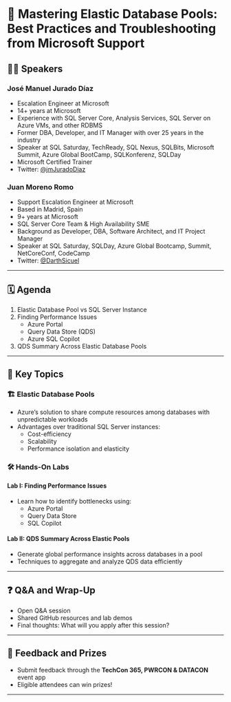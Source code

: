 # 📘 Mastering Elastic Database Pools: Best Practices and Troubleshooting from Microsoft Support

## 👨‍🏫 Speakers

### **José Manuel Jurado Díaz**
- Escalation Engineer at Microsoft
- 14+ years at Microsoft
- Experience with SQL Server Core, Analysis Services, SQL Server on Azure VMs, and other RDBMS
- Former DBA, Developer, and IT Manager with over 25 years in the industry
- Speaker at SQL Saturday, TechReady, SQL Nexus, SQLBits, Microsoft Summit, Azure Global BootCamp, SQLKonferenz, SQLDay
- Microsoft Certified Trainer
- Twitter: [@jmJuradoDiaz](https://twitter.com/jmJuradoDiaz)

### **Juan Moreno Romo**
- Support Escalation Engineer at Microsoft
- Based in Madrid, Spain
- 9+ years at Microsoft
- SQL Server Core Team & High Availability SME
- Background as Developer, DBA, Software Architect, and IT Project Manager
- Speaker at SQL Saturday, SQLDay, Azure Global Bootcamp, Summit, NetCoreConf, CodeCamp
- Twitter: [@DarthSicuel](https://twitter.com/DarthSicuel)

---

## 🗓️ Agenda

1. Elastic Database Pool vs SQL Server Instance
2. Finding Performance Issues
   - Azure Portal
   - Query Data Store (QDS)
   - Azure SQL Copilot
3. QDS Summary Across Elastic Database Pools

---

## 🧠 Key Topics

### 🏗️ Elastic Database Pools
- Azure’s solution to share compute resources among databases with unpredictable workloads
- Advantages over traditional SQL Server instances:
  - Cost-efficiency
  - Scalability
  - Performance isolation and elasticity

### 🛠️ Hands-On Labs

#### Lab I: Finding Performance Issues
- Learn how to identify bottlenecks using:
  - Azure Portal
  - Query Data Store
  - SQL Copilot

#### Lab II: QDS Summary Across Elastic Pools
- Generate global performance insights across databases in a pool
- Techniques to aggregate and analyze QDS data efficiently

---

## ❓ Q&A and Wrap-Up

- Open Q&A session
- Shared GitHub resources and lab demos
- Final thoughts: What will you apply after this session?

---

## 🎁 Feedback and Prizes

- Submit feedback through the **TechCon 365, PWRCON & DATACON** event app
- Eligible attendees can win prizes!

---



